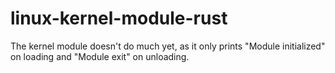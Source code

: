 # linux-kernel-module-rust
The kernel module doesn't do much yet, as it only prints "Module initialized" on loading and "Module exit" on unloading.
